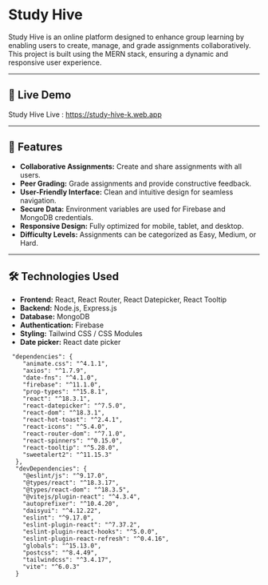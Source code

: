 # Study Hive

Study Hive is an online platform designed to enhance group learning by enabling users to create, manage, and grade assignments collaboratively. This project is built using the MERN stack, ensuring a dynamic and responsive user experience.

---

## 🚀 Live Demo
Study Hive Live : https://study-hive-k.web.app

---

## 📖 Features

- **Collaborative Assignments:** Create and share assignments with all users.
- **Peer Grading:** Grade assignments and provide constructive feedback.
- **User-Friendly Interface:** Clean and intuitive design for seamless navigation.
- **Secure Data:** Environment variables are used for Firebase and MongoDB credentials.
- **Responsive Design:** Fully optimized for mobile, tablet, and desktop.
- **Difficulty Levels:** Assignments can be categorized as Easy, Medium, or Hard.

---

## 🛠️ Technologies Used

- **Frontend:** React, React Router, React Datepicker, React Tooltip
- **Backend:** Node.js, Express.js
- **Database:** MongoDB
- **Authentication:** Firebase
- **Styling:** Tailwind CSS / CSS Modules
- **Date picker:** React date picker

```
 "dependencies": {
    "animate.css": "^4.1.1",
    "axios": "^1.7.9",
    "date-fns": "^4.1.0",
    "firebase": "^11.1.0",
    "prop-types": "^15.8.1",
    "react": "^18.3.1",
    "react-datepicker": "^7.5.0",
    "react-dom": "^18.3.1",
    "react-hot-toast": "^2.4.1",
    "react-icons": "^5.4.0",
    "react-router-dom": "^7.1.0",
    "react-spinners": "^0.15.0",
    "react-tooltip": "^5.28.0",
    "sweetalert2": "^11.15.3"
  },
  "devDependencies": {
    "@eslint/js": "^9.17.0",
    "@types/react": "^18.3.17",
    "@types/react-dom": "^18.3.5",
    "@vitejs/plugin-react": "^4.3.4",
    "autoprefixer": "^10.4.20",
    "daisyui": "^4.12.22",
    "eslint": "^9.17.0",
    "eslint-plugin-react": "^7.37.2",
    "eslint-plugin-react-hooks": "^5.0.0",
    "eslint-plugin-react-refresh": "^0.4.16",
    "globals": "^15.13.0",
    "postcss": "^8.4.49",
    "tailwindcss": "^3.4.17",
    "vite": "^6.0.3"
  }
```
